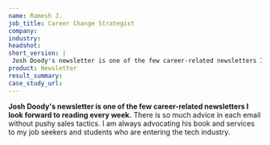 ```yaml
---
name: Ramesh J.
job_title: Career Change Strategist
company: 
industry: 
headshot: 
short_version: |
 Josh Doody's newsletter is one of the few career-related newsletters I look forward to reading every week.
product: Newsletter
result_summary: 
case_study_url: 
---
```


**Josh Doody's newsletter is one of the few career-related newsletters I look forward to reading every week.** There is so much advice in each email without pushy sales tactics. I am always advocating his book and services to my job seekers and students who are entering the tech industry.